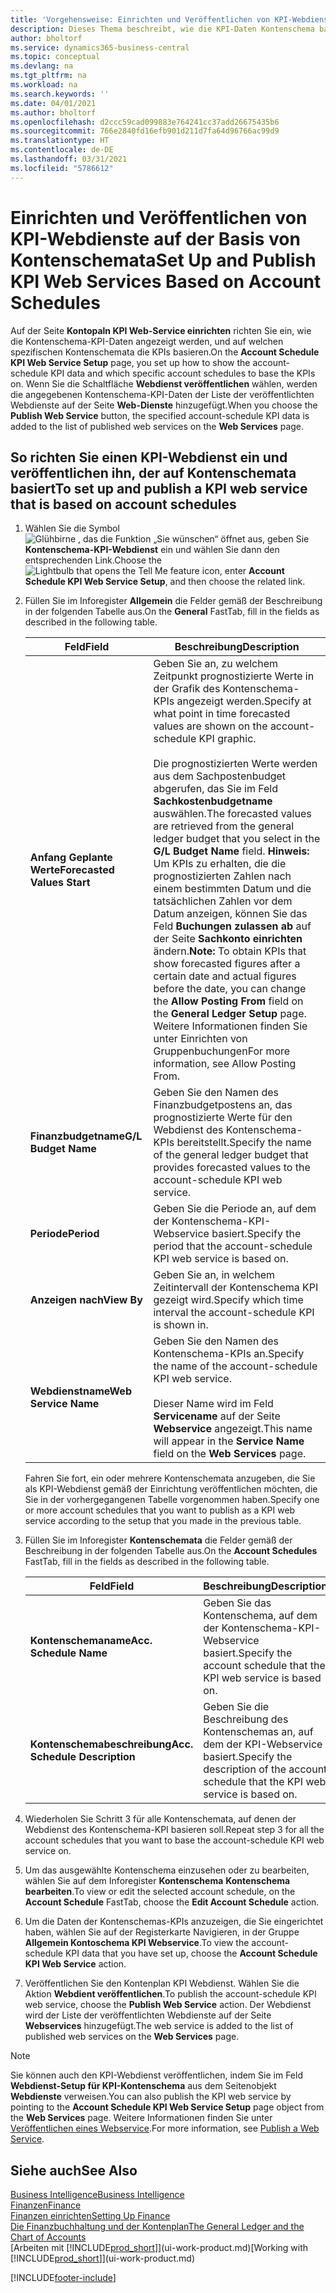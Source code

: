 ```yaml
---
title: 'Vorgehensweise: Einrichten und Veröffentlichen von KPI-Webdienste auf der Basis von Kontenschemata | Microsoft Docs'
description: Dieses Thema beschreibt, wie die KPI-Daten Kontenschema basierend auf bestimmte Kontenschemata angezeigt werden.
author: bholtorf
ms.service: dynamics365-business-central
ms.topic: conceptual
ms.devlang: na
ms.tgt_pltfrm: na
ms.workload: na
ms.search.keywords: ''
ms.date: 04/01/2021
ms.author: bholtorf
ms.openlocfilehash: d2ccc59cad099883e764241cc37add26675435b6
ms.sourcegitcommit: 766e2840fd16efb901d211d7fa64d96766ac99d9
ms.translationtype: HT
ms.contentlocale: de-DE
ms.lasthandoff: 03/31/2021
ms.locfileid: "5786612"
---
```

# <a name="set-up-and-publish-kpi-web-services-based-on-account-schedules"></a><span data-ttu-id="c81ce-103">Einrichten und Veröffentlichen von KPI-Webdienste auf der Basis von Kontenschemata</span><span class="sxs-lookup"><span data-stu-id="c81ce-103">Set Up and Publish KPI Web Services Based on Account Schedules</span></span>
<span data-ttu-id="c81ce-104">Auf der Seite **Kontopaln KPI Web-Service einrichten** richten Sie ein, wie die Kontenschema-KPI-Daten angezeigt werden, und auf welchen spezifischen Kontenschemata die KPIs basieren.</span><span class="sxs-lookup"><span data-stu-id="c81ce-104">On the **Account Schedule KPI Web Service Setup** page, you set up how to show the account-schedule KPI data and which specific account schedules to base the KPIs on.</span></span> <span data-ttu-id="c81ce-105">Wenn Sie die Schaltfläche **Webdienst veröffentlichen** wählen, werden die angegebenen Kontenschema-KPI-Daten der Liste der veröffentlichten Webdienste auf der Seite **Web-Dienste** hinzugefügt.</span><span class="sxs-lookup"><span data-stu-id="c81ce-105">When you choose the **Publish Web Service** button, the specified account-schedule KPI data is added to the list of published web services on the **Web Services** page.</span></span>  

## <a name="to-set-up-and-publish-a-kpi-web-service-that-is-based-on-account-schedules"></a><span data-ttu-id="c81ce-106">So richten Sie einen KPI-Webdienst ein und veröffentlichen ihn, der auf Kontenschemata basiert</span><span class="sxs-lookup"><span data-stu-id="c81ce-106">To set up and publish a KPI web service that is based on account schedules</span></span>  
1.  <span data-ttu-id="c81ce-107">Wählen Sie die Symbol ![Glühbirne , das die Funktion „Sie wünschen“ öffnet](media/ui-search/search_small.png "Was möchten Sie tun?") aus, geben Sie **Kontenschema-KPI-Webdienst** ein und wählen Sie dann den entsprechenden Link.</span><span class="sxs-lookup"><span data-stu-id="c81ce-107">Choose the ![Lightbulb that opens the Tell Me feature](media/ui-search/search_small.png "Tell me what you want to do") icon, enter **Account Schedule KPI Web Service Setup**, and then choose the related link.</span></span>  
2.  <span data-ttu-id="c81ce-108">Füllen Sie im Inforegister **Allgemein** die Felder gemäß der Beschreibung in der folgenden Tabelle aus.</span><span class="sxs-lookup"><span data-stu-id="c81ce-108">On the **General** FastTab, fill in the fields as described in the following table.</span></span>  

    |<span data-ttu-id="c81ce-109">Feld</span><span class="sxs-lookup"><span data-stu-id="c81ce-109">Field</span></span>|<span data-ttu-id="c81ce-110">Beschreibung</span><span class="sxs-lookup"><span data-stu-id="c81ce-110">Description</span></span>|  
    |---------------------------------|---------------------------------------|  
    |<span data-ttu-id="c81ce-111">**Anfang Geplante Werte**</span><span class="sxs-lookup"><span data-stu-id="c81ce-111">**Forecasted Values Start**</span></span>|<span data-ttu-id="c81ce-112">Geben Sie an, zu welchem Zeitpunkt prognostizierte Werte in der Grafik des Kontenschema-KPIs angezeigt werden.</span><span class="sxs-lookup"><span data-stu-id="c81ce-112">Specify at what point in time forecasted values are shown on the account-schedule KPI graphic.</span></span><br /><br /> <span data-ttu-id="c81ce-113">Die prognostizierten Werte werden aus dem Sachpostenbudget abgerufen, das Sie im Feld **Sachkostenbudgetname** auswählen.</span><span class="sxs-lookup"><span data-stu-id="c81ce-113">The forecasted values are retrieved from the general ledger budget that you select in the **G/L Budget Name** field.</span></span> <span data-ttu-id="c81ce-114">**Hinweis:**  Um KPIs zu erhalten, die die prognostizierten Zahlen nach einem bestimmten Datum und die tatsächlichen Zahlen vor dem Datum anzeigen, können Sie das Feld **Buchungen zulassen ab** auf der Seite **Sachkonto einrichten** ändern.</span><span class="sxs-lookup"><span data-stu-id="c81ce-114">**Note:**  To obtain KPIs that show forecasted figures after a certain date and actual figures before the date, you can change the **Allow Posting From** field on the **General Ledger Setup** page.</span></span> <span data-ttu-id="c81ce-115">Weitere Informationen finden Sie unter Einrichten von Gruppenbuchungen</span><span class="sxs-lookup"><span data-stu-id="c81ce-115">For more information, see Allow Posting From.</span></span>|  
    |<span data-ttu-id="c81ce-116">**Finanzbudgetname**</span><span class="sxs-lookup"><span data-stu-id="c81ce-116">**G/L Budget Name**</span></span>|<span data-ttu-id="c81ce-117">Geben Sie den Namen des Finanzbudgetpostens an, das prognostizierte Werte für den Webdienst des Kontenschema-KPIs bereitstellt.</span><span class="sxs-lookup"><span data-stu-id="c81ce-117">Specify the name of the general ledger budget that provides forecasted values to the account-schedule KPI web service.</span></span>|  
    |<span data-ttu-id="c81ce-118">**Periode**</span><span class="sxs-lookup"><span data-stu-id="c81ce-118">**Period**</span></span>|<span data-ttu-id="c81ce-119">Geben Sie die Periode an, auf dem der Kontenschema-KPI-Webservice basiert.</span><span class="sxs-lookup"><span data-stu-id="c81ce-119">Specify the period that the account-schedule KPI web service is based on.</span></span>|  
    |<span data-ttu-id="c81ce-120">**Anzeigen nach**</span><span class="sxs-lookup"><span data-stu-id="c81ce-120">**View By**</span></span>|<span data-ttu-id="c81ce-121">Geben Sie an, in welchem Zeitintervall der Kontenschema KPI gezeigt wird.</span><span class="sxs-lookup"><span data-stu-id="c81ce-121">Specify which time interval the account-schedule KPI is shown in.</span></span>|  
    |<span data-ttu-id="c81ce-122">**Webdienstname**</span><span class="sxs-lookup"><span data-stu-id="c81ce-122">**Web Service Name**</span></span>|<span data-ttu-id="c81ce-123">Geben Sie den Namen des Kontenschema-KPIs an.</span><span class="sxs-lookup"><span data-stu-id="c81ce-123">Specify the name of the account-schedule KPI web service.</span></span><br /><br /> <span data-ttu-id="c81ce-124">Dieser Name wird im Feld **Servicename** auf der Seite **Webservice** angezeigt.</span><span class="sxs-lookup"><span data-stu-id="c81ce-124">This name will appear in the **Service Name** field on the **Web Services** page.</span></span>|  

    <span data-ttu-id="c81ce-125">Fahren Sie fort, ein oder mehrere Kontenschemata anzugeben, die Sie als KPI-Webdienst gemäß der Einrichtung veröffentlichen möchten, die Sie in der vorhergegangenen Tabelle vorgenommen haben.</span><span class="sxs-lookup"><span data-stu-id="c81ce-125">Specify one or more account schedules that you want to publish as a KPI web service according to the setup that you made in the previous table.</span></span>  

3.  <span data-ttu-id="c81ce-126">Füllen Sie im Inforegister **Kontenschemata** die Felder gemäß der Beschreibung in der folgenden Tabelle aus.</span><span class="sxs-lookup"><span data-stu-id="c81ce-126">On the **Account Schedules** FastTab, fill in the fields as described in the following table.</span></span>  

    |<span data-ttu-id="c81ce-127">Feld</span><span class="sxs-lookup"><span data-stu-id="c81ce-127">Field</span></span>|<span data-ttu-id="c81ce-128">Beschreibung</span><span class="sxs-lookup"><span data-stu-id="c81ce-128">Description</span></span>|  
    |---------------------------------|---------------------------------------|  
    |<span data-ttu-id="c81ce-129">**Kontenschemaname**</span><span class="sxs-lookup"><span data-stu-id="c81ce-129">**Acc. Schedule Name**</span></span>|<span data-ttu-id="c81ce-130">Geben Sie das Kontenschema, auf dem der Kontenschema-KPI-Webservice basiert.</span><span class="sxs-lookup"><span data-stu-id="c81ce-130">Specify the account schedule that the KPI web service is based on.</span></span>|  
    |<span data-ttu-id="c81ce-131">**Kontenschemabeschreibung**</span><span class="sxs-lookup"><span data-stu-id="c81ce-131">**Acc. Schedule Description**</span></span>|<span data-ttu-id="c81ce-132">Geben Sie die Beschreibung des Kontenschemas an, auf dem der KPI-Webservice basiert.</span><span class="sxs-lookup"><span data-stu-id="c81ce-132">Specify the description of the account schedule that the KPI web service is based on.</span></span>|  

4.  <span data-ttu-id="c81ce-133">Wiederholen Sie Schritt 3 für alle Kontenschemata, auf denen der Webdienst des Kontenschema-KPI basieren soll.</span><span class="sxs-lookup"><span data-stu-id="c81ce-133">Repeat step 3 for all the account schedules that you want to base the account-schedule KPI web service on.</span></span>  
5.  <span data-ttu-id="c81ce-134">Um das ausgewählte Kontenschema einzusehen oder zu bearbeiten, wählen Sie auf dem Inforegister **Kontenschema** **Kontenschema bearbeiten**.</span><span class="sxs-lookup"><span data-stu-id="c81ce-134">To view or edit the selected account schedule, on the **Account Schedule** FastTab, choose the **Edit Account Schedule** action.</span></span>  
6.  <span data-ttu-id="c81ce-135">Um die Daten der Kontenschemas-KPIs anzuzeigen, die Sie eingerichtet haben, wählen Sie auf der Registerkarte Navigieren, in der Gruppe **Allgemein Kontoschema KPI Webservice**.</span><span class="sxs-lookup"><span data-stu-id="c81ce-135">To view the account-schedule KPI data that you have set up, choose the **Account Schedule KPI Web Service** action.</span></span>  
7.  <span data-ttu-id="c81ce-136">Veröffentlichen Sie den Kontenplan KPI Webdienst. Wählen Sie die Aktion **Webdient veröffentlichen**.</span><span class="sxs-lookup"><span data-stu-id="c81ce-136">To publish the account-schedule KPI web service, choose the **Publish Web Service** action.</span></span> <span data-ttu-id="c81ce-137">Der Webdienst wird der Liste der veröffentlichten Webdienste auf der Seite **Webservices** hinzugefügt.</span><span class="sxs-lookup"><span data-stu-id="c81ce-137">The web service is added to the list of published web services on the **Web Services** page.</span></span>  

> [!NOTE]  
>  <span data-ttu-id="c81ce-138">Sie können auch den KPI-Webdienst veröffentlichen, indem Sie im Feld **Webdienst-Setup für KPI-Kontenschema** aus dem Seitenobjekt **Webdienste** verweisen.</span><span class="sxs-lookup"><span data-stu-id="c81ce-138">You can also publish the KPI web service by pointing to the **Account Schedule KPI Web Service Setup** page object from the **Web Services** page.</span></span> <span data-ttu-id="c81ce-139">Weitere Informationen finden Sie unter [Veröffentlichen eines Webservice](across-how-publish-web-service.md).</span><span class="sxs-lookup"><span data-stu-id="c81ce-139">For more information, see [Publish a Web Service](across-how-publish-web-service.md).</span></span>  

## <a name="see-also"></a><span data-ttu-id="c81ce-140">Siehe auch</span><span class="sxs-lookup"><span data-stu-id="c81ce-140">See Also</span></span>  
[<span data-ttu-id="c81ce-141">Business Intelligence</span><span class="sxs-lookup"><span data-stu-id="c81ce-141">Business Intelligence</span></span>](bi.md)  
[<span data-ttu-id="c81ce-142">Finanzen</span><span class="sxs-lookup"><span data-stu-id="c81ce-142">Finance</span></span>](finance.md)  
[<span data-ttu-id="c81ce-143">Finanzen einrichten</span><span class="sxs-lookup"><span data-stu-id="c81ce-143">Setting Up Finance</span></span>](finance-setup-finance.md)  
[<span data-ttu-id="c81ce-144">Die Finanzbuchhaltung und der Kontenplan</span><span class="sxs-lookup"><span data-stu-id="c81ce-144">The General Ledger and the Chart of Accounts</span></span>](finance-general-ledger.md)  
<span data-ttu-id="c81ce-145">[Arbeiten mit [!INCLUDE[prod_short](includes/prod_short.md)]](ui-work-product.md)</span><span class="sxs-lookup"><span data-stu-id="c81ce-145">[Working with [!INCLUDE[prod_short](includes/prod_short.md)]](ui-work-product.md)</span></span>


[!INCLUDE[footer-include](includes/footer-banner.md)]